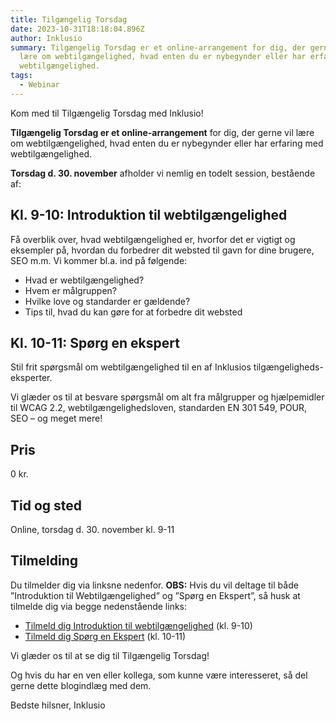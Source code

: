 ```yaml
---
title: Tilgængelig Torsdag
date: 2023-10-31T18:18:04.896Z
author: Inklusio
summary: Tilgængelig Torsdag er et online-arrangement for dig, der gerne vil
  lære om webtilgængelighed, hvad enten du er nybegynder eller har erfaring med
  webtilgængelighed.
tags:
  - Webinar
---
```

Kom med til Tilgængelig Torsdag med Inklusio!

**Tilgængelig Torsdag er et online-arrangement** for dig, der gerne vil lære om webtilgængelighed, hvad enten du er nybegynder eller har erfaring med webtilgængelighed. 

**Torsdag d. 30. november** afholder vi nemlig en todelt session, bestående af:

## Kl. 9-10: **Introduktion til webtilgængelighed**

Få overblik over, hvad webtilgængelighed er, hvorfor det er vigtigt og eksempler på, hvordan du forbedrer dit websted til gavn for dine brugere, SEO m.m. Vi kommer bl.a. ind på følgende: 

* Hvad er webtilgængelighed?
* Hvem er målgruppen?
* Hvilke love og standarder er gældende? 
* Tips til, hvad du kan gøre for at forbedre dit websted

## Kl. 10-11: **Spørg en ekspert**

Stil frit spørgsmål om webtilgængelighed til en af Inklusios tilgængeligheds-eksperter.

Vi glæder os til at besvare spørgsmål om alt fra målgrupper og hjælpemidler til WCAG 2.2, webtilgængelighedsloven, standarden EN 301 549, POUR, SEO – og meget mere! 

## **Pris**

0 kr.

## T﻿id og sted

O﻿nline, torsdag d. 30. november kl. 9-11

## **Tilmelding**

Du tilmelder dig via linksne nedenfor. **OBS:** Hvis du vil deltage til både ”Introduktion til Webtilgængelighed” og ”Spørg en Ekspert”, så husk at tilmelde dig via begge nedenstående links: 

* [﻿Tilmeld dig Introduktion til webtilgængelighed](https://us02web.zoom.us/webinar/register/WN_yfIft2xbSwuwWKnV6fWoKw) (﻿kl. 9-10)
* [Tilmeld dig Spørg en Ekspert](https://us02web.zoom.us/webinar/register/WN_0z9ytg6iS3SrG69JeUSGug) (kl. 10-11)

Vi glæder os til at se dig til Tilgængelig Torsdag!

Og hvis du har en ven eller kollega, som kunne være interesseret, så del gerne dette blogindlæg med dem.

Bedste hilsner, Inklusio